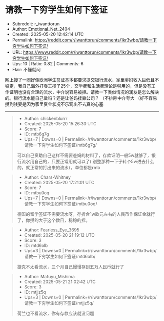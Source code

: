 # 请教一下穷学生如何下签证

- Subreddit: r_iwanttorun
- Author: Emotional_Net_2404
- Created: 2025-05-20 12:42:14 UTC
- Permalink: https://reddit.com/r/iwanttorun/comments/1kr3wbp/请教一下穷学生如何下签证/
- URL: https://www.reddit.com/r/iwanttorun/comments/1kr3wbp/请教一下穷学生如何下签证/
- Ups: 10 | Ratio: 0.82 | Comments: 6
- Flair: 不懂就问


网上搜了一圈好像欧洲学生签证基本都要求提交银行流水，家里爹妈收入巨低且不稳定，我自己海外打零工攒了25个，交学费和生活费理论是够用的，但是没有工作证明也没有合理的流水，中介说容易被拒。请教一下类似情况的润友是怎么解决的。银行流水能自己做吗？还是让爸妈挂靠公司？
（不排除中介夸大
（好不容易攒到钱要是因为家里资金状况不乐观出不去真的心塞


---

> - Author: chickenblurrr
> - Created: 2025-05-20 15:26:30 UTC
> - Score: 7
> - ID: mtb6g7g
> - Ups=7 | Downs=0 | Permalink=/r/iwanttorun/comments/1kr3wbp/请教一下穷学生如何下签证/mtb6g7g/
>
> 可以自己资助自己这样不需要爸妈的材料了，存款证明一般5w就够了，银行流水用自己的，只要正常用就可以了( 别整那种一下子转个5w进去什么的，就正常的打出来的流水），单位都是rmb

> - Author: Chars-Whitney
> - Created: 2025-05-20 17:21:01 UTC
> - Score: 7
> - ID: mtbu0oq
> - Ups=7 | Downs=0 | Permalink=/r/iwanttorun/comments/1kr3wbp/请教一下穷学生如何下签证/mtbu0oq/
>
> 德国的留学签证不需要流水呀，存折合1w欧元左右的人民币作保证金就行了，你攒的大于这个数目，稳稳的捏。

> - Author: Fearless_Eye_3695
> - Created: 2025-05-20 21:19:12 UTC
> - Score: 3
> - ID: mtd6olb
> - Ups=3 | Downs=0 | Permalink=/r/iwanttorun/comments/1kr3wbp/请教一下穷学生如何下签证/mtd6olb/
>
> 捷克不太看流水，三个月自己慢慢存到五万人民币就行了

> - Author: Mafuyu_Mishima
> - Created: 2025-05-21 21:02:42 UTC
> - Score: 3
> - ID: mtjjz5q
> - Ups=3 | Downs=0 | Permalink=/r/iwanttorun/comments/1kr3wbp/请教一下穷学生如何下签证/mtjjz5q/
>
> 荷兰也不看流水，你有存款应该就没问题
